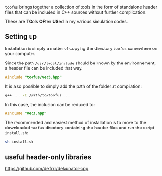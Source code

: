 `toofus` brings together a collection of tools in the form of standalone header files that can be included in C++ sources without further complication. 

These are **TO**ols **OF**ten **US**ed in my various simulation codes.

## Setting up


Installation is simply a matter of copying the directory `toofus` somewhere on your computer.

Since the path `/usr/local/include` should be known by the environnement, a header file can be included that way:

```c++
#include "toofus/vec3.hpp"
```

It is also possible to simply add the path of the folder at compilation:

```sh
g++ ... -I /path/to/toofus ...
```

In this case, the inclusion can be reduced to:

```c++
#include "vec3.hpp"
```

The recommended and easiest method of installation is to move to the downloaded `toofus` directory containing the header files and run the script `install.sh`:

```sh
sh install.sh
```


## useful header-only libraries


https://github.com/delfrrr/delaunator-cpp

